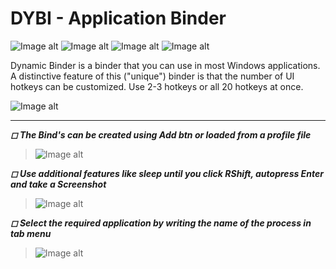 # DYBI - Application Binder
![Image alt](https://img.shields.io/badge/platform-win--64-lightgrey) ![Image alt](https://img.shields.io/badge/ahk-1.1.33.02-green) ![Image alt](https://img.shields.io/github/last-commit/mrslv-bss/dynamicbinder) ![Image alt](https://img.shields.io/tokei/lines/github/mrslv-bss/dynamicbinder)

Dynamic Binder is a binder that you can use in most Windows applications. A distinctive feature of this ("unique") binder is that the number of UI hotkeys can be customized.
Use 2-3 hotkeys or all 20 hotkeys at once.

![Image alt](https://img.shields.io/github/stars/mrslv-bss/dynamicbinder?style=social)

<hr>

***◻ The Bind's can be created using Add btn or loaded from a profile file***

>![Image alt](https://github.com/mrslv-bss/dynamicbinder/blob/main/Res/dybi.jpg)

***◻ Use additional features like sleep until you click RShift, autopress Enter and take a Screenshot***

>![Image alt](https://github.com/mrslv-bss/dynamicbinder/blob/main/Res/dybi2.jpg)

***◻ Select the required application by writing the name of the process in tab menu***

>![Image alt](https://github.com/mrslv-bss/dynamicbinder/blob/main/Res/dybi3.jpg)

